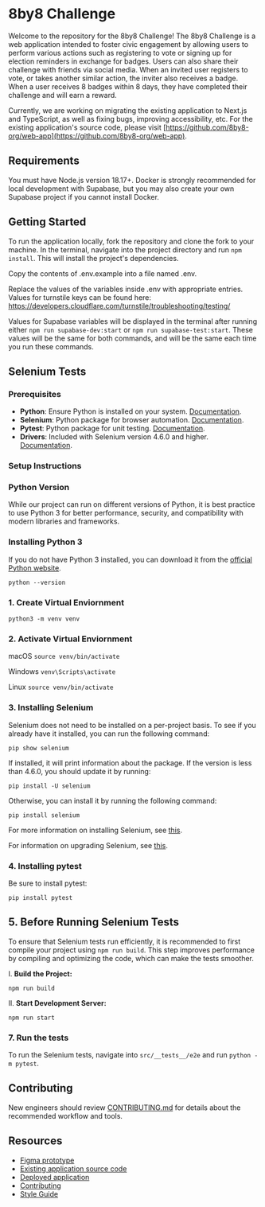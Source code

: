 # 8by8 Challenge

Welcome to the repository for the 8by8 Challenge! The 8by8 Challenge is a web application intended to foster civic engagement by allowing users to perform various actions such as registering to vote or signing up for election reminders in exchange for badges. Users can also share their challenge with friends via social media. When an invited user registers to vote, or takes another similar action, the inviter also receives a badge. When a user receives 8 badges within 8 days, they have completed their challenge and will earn a reward.

Currently, we are working on migrating the existing application to Next.js and TypeScript, as well as fixing bugs, improving accessibility, etc. For the existing application's source code, please visit [https://github.com/8by8-org/web-app](https://github.com/8by8-org/web-app).

## Requirements

You must have Node.js version 18.17+. Docker is strongly recommended for local development with Supabase, but you may also create your own Supabase project if you cannot install Docker.

## Getting Started

To run the application locally, fork the repository and clone the fork to your machine. In the terminal, navigate into the project directory and run `npm install`. This will install the project's dependencies.

Copy the contents of .env.example into a file named .env.

Replace the values of the variables inside .env with appropriate entries. Values for turnstile keys can be found here: https://developers.cloudflare.com/turnstile/troubleshooting/testing/

Values for Supabase variables will be displayed in the terminal after running either `npm run supabase-dev:start` or `npm run supabase-test:start`. These values will be
the same for both commands, and will be the same each time you run these commands.

##  Selenium Tests 

### Prerequisites

- **Python**: Ensure Python is installed on your system.
[Documentation](https://www.python.org/).
- **Selenium**: Python package for browser automation.
[Documentation](https://selenium-python.readthedocs.io/installation.html#).
- **Pytest**: Python package for unit testing.
[Documentation](https://docs.pytest.org/en/stable/getting-started.html).
- **Drivers**: Included with Selenium version 4.6.0 and higher. 
[Documentation](https://www.selenium.dev/documentation/selenium_manager/).


### Setup Instructions


### Python Version

While our project can run on different versions of Python, it is best practice to use Python 3 for better performance, security, and compatibility with modern libraries and frameworks.

### Installing Python 3

If you do not have Python 3 installed, you can download it from the [official Python website](https://www.python.org/downloads/).

```
python --version
```


### 1. Create Virtual Enviornment 

`python3 -m venv venv` 

### 2. Activate Virtual Enviornment 

macOS 
`source venv/bin/activate` 

Windows 
`venv\Scripts\activate`

Linux 
`source venv/bin/activate`



### 3.  Installing Selenium
Selenium does not need to be installed on a per-project basis. To see if you
already have it installed, you can run the following command:

```
pip show selenium
```

If installed, it will print information about the package. If the version is less
than 4.6.0, you should update it by running:

```
pip install -U selenium
```

Otherwise, you can install it by running the following command:

```
pip install selenium
```

For more information on installing Selenium, see [this](https://www.selenium.dev/documentation/webdriver/getting_started/install_library/).

For information on upgrading Selenium, see [this](https://www.selenium.dev/documentation/webdriver/troubleshooting/upgrade_to_selenium_4/).


### 4.  Installing pytest

Be sure to install pytest:

```
pip install pytest
```

## 5.  Before Running Selenium Tests

To ensure that Selenium tests run efficiently, it is recommended to first compile your project using `npm run build`. This step improves performance by compiling and optimizing the code, which can make the tests smoother.

I. **Build the Project:**
```
npm run build
```

II. **Start Development Server:**
```
npm run start
```

### 7.   Run the tests

To run the Selenium tests, navigate into `src/__tests__/e2e` and run
`python -m pytest`.



## Contributing

New engineers should review [CONTRIBUTING.md](https://github.com/8by8-org/8by8-challenge/blob/development/CONTRIBUTING.md) for details about the recommended workflow and tools.

## Resources

- [Figma prototype](https://www.figma.com/design/TP1ZMtd6ykIjNql1t0OBoA/8BY8_PROTO_V2)
- [Existing application source code](https://github.com/8by8-org/web-app)
- [Deployed application](http://challenge.8by8.us/)
- [Contributing](https://github.com/8by8-org/8by8-challenge/blob/development/CONTRIBUTING.md)
- [Style Guide](https://github.com/8by8-org/8by8-challenge/blob/development/STYLE_GUIDE.md)
